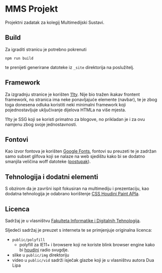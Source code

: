 # MMS Projekt

Projektni zadatak za kolegij Multimedijski Sustavi.

## Build

Za igraditi stranicu je potrebno pokrenuti

```
npm run build
```

te prenijeti generirane datoteke iz `_site` direktorija na poslužitelj.

## Framework

Za izgradnju stranice je korišten [11ty](https://www.11ty.dev/). Nije bio tražen
ikakav frontent framework, no stranica ima neke ponavljajuće elemente (navbar),
te je zbog toga donesena odluka koristiti neki minimalni framework koji
pojednostavljuje uključivanje dijelova HTMLa na više mjesta.

11ty je SSG koji se koristi primatno za blogove, no prikladan je i za ovu
namjenu zbog svoje jednostavnosti.

## Fontovi

Kao izvor fontova je korišten [Google Fonts](fonts.google.com), fontovi su
preuzeti te je zadržan samo subset glifova koji se nalaze na web sjedištu kako
bi se dodatno smanjila veličina woff datoteke ([postupak](./doc/subset.md)).

## Tehnologija i dodatni elementi

S obzirom da je završni ispit fokusiran na multimediju i prezentaciju, kao
dodatna tehnologija je odabrano korištenje [CSS Houdini Paint APIa](./doc/houdini.md).

## Licenca

Sadržaj je u vlasništvu [Fakulteta Informatike i Digitalnih Tehnologija](https://inf.uniri.hr).

Sljedeći sadržaj je preuzet s interneta te se primjenjuje originalna licenca:

- `public/polyfill`
  - polyfill za IE11+ i browsere koji ne koriste blink browser engine kako bi [houdini](https://github.com/WICG/css-parser-api) radio svugdje.
- slike u `public/img` direktoriju
- video u `public/vid` sadrži isječak glazbe koji je u vlasništvu autora Dua Lipa
